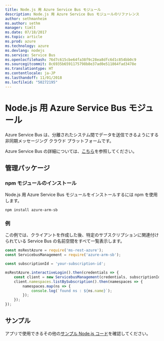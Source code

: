 ```yaml
---
title: Node.js 用 Azure Service Bus モジュール
description: Node.js 用 Azure Service Bus モジュールのリファレンス
author: sethmanheim
ms.author: sethm
manager: timlt
ms.date: 07/18/2017
ms.topic: article
ms.prod: azure
ms.technology: azure
ms.devlang: nodejs
ms.service: Service Bus
ms.openlocfilehash: 76d7c615cbe64fa38f9c28ea8dfc6d1c854bb0c9
ms.sourcegitcommit: 8c6935b6591175798b8e37ad0e511864fad3478e
ms.translationtype: HT
ms.contentlocale: ja-JP
ms.lasthandoff: 11/01/2018
ms.locfileid: "50272195"
---
```

# <a name="azure-service-bus-modules-for-nodejs"></a>Node.js 用 Azure Service Bus モジュール

Azure Service Bus は、分離されたシステム間でデータを送信できるようにする非同期メッセージング クラウド プラットフォームです。

Azure Service Bus の詳細については、[こちら](https://docs.microsoft.com/azure/service-bus-messaging/service-bus-messaging-overview)を参照してください。

## <a name="management-package"></a>管理パッケージ

### <a name="install-the-npm-module"></a>npm モジュールのインストール

Node.js 用 Azure Service Bus モジュールをインストールするには npm を使用します。

```bash
npm install azure-arm-sb
```

### <a name="example"></a>例

この例では、クライアントを作成した後、特定のサブスクリプションに関連付けられている Service Bus の名前空間をすべて一覧表示します。

```javascript
const msRestAzure = require('ms-rest-azure');
const ServicebusManagement = require('azure-arm-sb');

const subscriptionId = 'your-subscription-id';

msRestAzure.interactiveLogin().then(credentials => {
    const client = new ServicebusManagement(credentials, subscriptionId);
    client.namespaces.listBySubscription().then(namespaces => {
        namespaces.map(ns => {
            console.log(`found ns : ${ns.name}`);
        });
    });
});
```

## <a name="samples"></a>サンプル

アプリで使用できるその他の[サンプル Node.js コード](https://azure.microsoft.com/resources/samples/?platform=nodejs)を確認してください。
